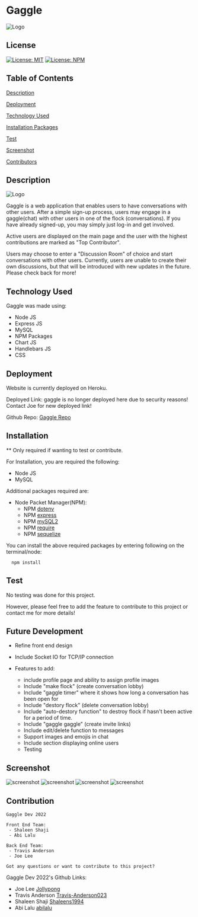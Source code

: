 # Gaggle
![Logo](./public/IMG/logo(2).png)
## License
  [![License: MIT](https://img.shields.io/badge/License-MIT-yellow.svg)](https://opensource.org/licenses/MIT)
  [![License: NPM](https://img.shields.io/badge/License-NPM-blue.svg)](https://docs.npmjs.com/policies/npm-license)

## Table of Contents

[Description](#description)

[Deployment](#deployment)

[Technology Used](#technology-used)

[Installation Packages](#installation)

[Test](#test)

[Screenshot](#screenshot)

[Contributors](#contributors)

## Description
![Logo](./public/IMG/logo-transparent.png)

Gaggle is a web application that enables users to have conversations with other users. After a simple sign-up process, users may engage in a gaggle(chat) with other users in one of the flock (conversations). If you have already signed-up, you may simply just log-in and get involved. 

Active users are displayed on the main page and the user with the highest contributions are marked as "Top Contributor". 

Users may choose to enter a "Discussion Room" of choice and start conversations with other users. Currently, users are unable to create their own discussions, but that will be introduced with new updates in the future. Please check back for more! 

## Technology Used
Gaggle was made using: 
- Node JS 
- Express JS 
- MySQL 
- NPM Packages
- Chart JS
- Handlebars JS 
- CSS 

## Deployment

Website is currently deployed on Heroku. 

Deployed Link: gaggle is no longer deployed here due to security reasons! Contact Joe for new deployed link!

Github Repo: [Gaggle Repo](https://github.com/jollypong/Gaggle)

## Installation
  ** Only required if wanting to test or contribute.  

  For Installation, you are required the following:
  - Node JS 
  - MySQL 
  
  Additional packages required are: 
  - Node Packet Manager(NPM):
    - NPM [dotenv](https://www.npmjs.com/package/dotenv)
    - NPM [express](https://www.npmjs.com/package/express)
    - NPM [mySQL2](https://www.npmjs.com/package/mysql2)
    - NPM [require](https://www.npmjs.com/package/require)
    - NPM [sequelize](https://www.npmjs.com/package/sequelize)

  You can install the above required packages by entering following on the terminal/node:
  ```
    npm install
  ```
## Test
No testing was done for this project. 

However, please feel free to add the feature to contribute to this project or contact me for more details!

## Future Development 
- Refine front end design 

- Include Socket IO for TCP/IP connection 

- Features to add: 
  - include profile page and ability to assign profile images
  - Include "make flock" (create conversation lobby)
  - Include "gaggle timer" where it shows how long a conversation has been open for
  - Include "destory flock" (delete conversation lobby)
  - Include "auto-destory function" to destroy flock if hasn't been active for a period of time. 
  - Include "gaggle gaggle" (create invite links) 
  - Include edit/delete function to messages
  - Support images and emojis in chat
  - Include section displaying online users
  - Testing

## Screenshot

![screenshot](./public/IMG/home.png)
![screenshot](./public/IMG/login.png)
![screenshot](./public/IMG/signup.png)
![screenshot](./public/IMG/gaggle.png)

## Contribution

    Gaggle Dev 2022

    Front End Team: 
     - Shaleen Shaji
     - Abi Lalu

    Back End Team: 
     - Travis Anderson
     - Joe Lee

    Got any questions or want to contribute to this project? 

Gaggle Dev 2022's Github Links: 

  - Joe Lee [Jollypong](https//:github.com/Jollypong) 
  - Travis Anderson [Travis-Anderson023](https://github.com/Travis-Anderson023)
  - Shaleen Shaji [Shaleens1994](https://github.com/Shaleens1994)
  - Abi Lalu [abilalu](https://github.com/abilalu)

## 
